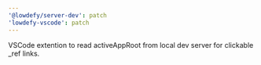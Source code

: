 ```yaml
---
'@lowdefy/server-dev': patch
'lowdefy-vscode': patch
---
```


VSCode extention to read activeAppRoot from local dev server for clickable \_ref links.

